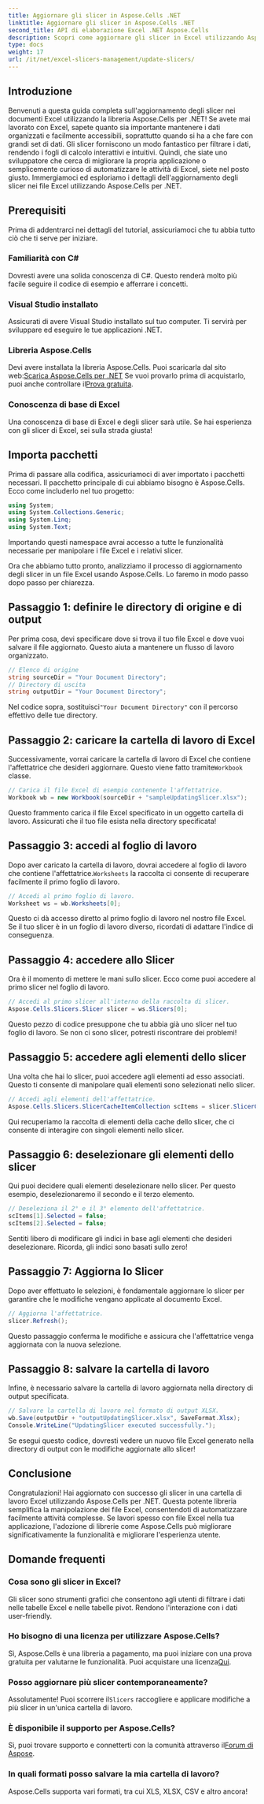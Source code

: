 ```yaml
---
title: Aggiornare gli slicer in Aspose.Cells .NET
linktitle: Aggiornare gli slicer in Aspose.Cells .NET
second_title: API di elaborazione Excel .NET Aspose.Cells
description: Scopri come aggiornare gli slicer in Excel utilizzando Aspose.Cells per .NET con questa guida dettagliata e migliora le tue competenze di analisi dei dati.
type: docs
weight: 17
url: /it/net/excel-slicers-management/update-slicers/
---
```

## Introduzione
Benvenuti a questa guida completa sull'aggiornamento degli slicer nei documenti Excel utilizzando la libreria Aspose.Cells per .NET! Se avete mai lavorato con Excel, sapete quanto sia importante mantenere i dati organizzati e facilmente accessibili, soprattutto quando si ha a che fare con grandi set di dati. Gli slicer forniscono un modo fantastico per filtrare i dati, rendendo i fogli di calcolo interattivi e intuitivi. Quindi, che siate uno sviluppatore che cerca di migliorare la propria applicazione o semplicemente curioso di automatizzare le attività di Excel, siete nel posto giusto. Immergiamoci ed esploriamo i dettagli dell'aggiornamento degli slicer nei file Excel utilizzando Aspose.Cells per .NET.
## Prerequisiti
Prima di addentrarci nei dettagli del tutorial, assicuriamoci che tu abbia tutto ciò che ti serve per iniziare.
### Familiarità con C#
Dovresti avere una solida conoscenza di C#. Questo renderà molto più facile seguire il codice di esempio e afferrare i concetti.
### Visual Studio installato
Assicurati di avere Visual Studio installato sul tuo computer. Ti servirà per sviluppare ed eseguire le tue applicazioni .NET. 
### Libreria Aspose.Cells
 Devi avere installata la libreria Aspose.Cells. Puoi scaricarla dal sito web:[Scarica Aspose.Cells per .NET](https://releases.aspose.com/cells/net/) Se vuoi provarlo prima di acquistarlo, puoi anche controllare il[Prova gratuita](https://releases.aspose.com/).
### Conoscenza di base di Excel
Una conoscenza di base di Excel e degli slicer sarà utile. Se hai esperienza con gli slicer di Excel, sei sulla strada giusta!
## Importa pacchetti
Prima di passare alla codifica, assicuriamoci di aver importato i pacchetti necessari. Il pacchetto principale di cui abbiamo bisogno è Aspose.Cells. Ecco come includerlo nel tuo progetto:
```csharp
using System;
using System.Collections.Generic;
using System.Linq;
using System.Text;
```
Importando questi namespace avrai accesso a tutte le funzionalità necessarie per manipolare i file Excel e i relativi slicer.

Ora che abbiamo tutto pronto, analizziamo il processo di aggiornamento degli slicer in un file Excel usando Aspose.Cells. Lo faremo in modo passo dopo passo per chiarezza.
## Passaggio 1: definire le directory di origine e di output
Per prima cosa, devi specificare dove si trova il tuo file Excel e dove vuoi salvare il file aggiornato. Questo aiuta a mantenere un flusso di lavoro organizzato.
```csharp
// Elenco di origine
string sourceDir = "Your Document Directory";
// Directory di uscita
string outputDir = "Your Document Directory";
```
 Nel codice sopra, sostituisci`"Your Document Directory"` con il percorso effettivo delle tue directory. 
## Passaggio 2: caricare la cartella di lavoro di Excel
 Successivamente, vorrai caricare la cartella di lavoro di Excel che contiene l'affettatrice che desideri aggiornare. Questo viene fatto tramite`Workbook` classe.
```csharp
// Carica il file Excel di esempio contenente l'affettatrice.
Workbook wb = new Workbook(sourceDir + "sampleUpdatingSlicer.xlsx");
```
Questo frammento carica il file Excel specificato in un oggetto cartella di lavoro. Assicurati che il tuo file esista nella directory specificata!
## Passaggio 3: accedi al foglio di lavoro
 Dopo aver caricato la cartella di lavoro, dovrai accedere al foglio di lavoro che contiene l'affettatrice.`Worksheets` la raccolta ci consente di recuperare facilmente il primo foglio di lavoro.
```csharp
// Accedi al primo foglio di lavoro.
Worksheet ws = wb.Worksheets[0];
```
Questo ci dà accesso diretto al primo foglio di lavoro nel nostro file Excel. Se il tuo slicer è in un foglio di lavoro diverso, ricordati di adattare l'indice di conseguenza.
## Passaggio 4: accedere allo Slicer
Ora è il momento di mettere le mani sullo slicer. Ecco come puoi accedere al primo slicer nel foglio di lavoro.
```csharp
// Accedi al primo slicer all'interno della raccolta di slicer.
Aspose.Cells.Slicers.Slicer slicer = ws.Slicers[0];
```
Questo pezzo di codice presuppone che tu abbia già uno slicer nel tuo foglio di lavoro. Se non ci sono slicer, potresti riscontrare dei problemi!
## Passaggio 5: accedere agli elementi dello slicer
Una volta che hai lo slicer, puoi accedere agli elementi ad esso associati. Questo ti consente di manipolare quali elementi sono selezionati nello slicer.
```csharp
// Accedi agli elementi dell'affettatrice.
Aspose.Cells.Slicers.SlicerCacheItemCollection scItems = slicer.SlicerCache.SlicerCacheItems;
```
Qui recuperiamo la raccolta di elementi della cache dello slicer, che ci consente di interagire con singoli elementi nello slicer.
## Passaggio 6: deselezionare gli elementi dello slicer
Qui puoi decidere quali elementi deselezionare nello slicer. Per questo esempio, deselezionaremo il secondo e il terzo elemento.
```csharp
// Deseleziona il 2° e il 3° elemento dell'affettatrice.
scItems[1].Selected = false;
scItems[2].Selected = false;
```
Sentiti libero di modificare gli indici in base agli elementi che desideri deselezionare. Ricorda, gli indici sono basati sullo zero!
## Passaggio 7: Aggiorna lo Slicer
Dopo aver effettuato le selezioni, è fondamentale aggiornare lo slicer per garantire che le modifiche vengano applicate al documento Excel.
```csharp
// Aggiorna l'affettatrice.
slicer.Refresh();
```
Questo passaggio conferma le modifiche e assicura che l'affettatrice venga aggiornata con la nuova selezione.
## Passaggio 8: salvare la cartella di lavoro
Infine, è necessario salvare la cartella di lavoro aggiornata nella directory di output specificata.
```csharp
// Salvare la cartella di lavoro nel formato di output XLSX.
wb.Save(outputDir + "outputUpdatingSlicer.xlsx", SaveFormat.Xlsx);
Console.WriteLine("UpdatingSlicer executed successfully.");
```
Se esegui questo codice, dovresti vedere un nuovo file Excel generato nella directory di output con le modifiche aggiornate allo slicer!
## Conclusione
Congratulazioni! Hai aggiornato con successo gli slicer in una cartella di lavoro Excel utilizzando Aspose.Cells per .NET. Questa potente libreria semplifica la manipolazione dei file Excel, consentendoti di automatizzare facilmente attività complesse. Se lavori spesso con file Excel nella tua applicazione, l'adozione di librerie come Aspose.Cells può migliorare significativamente la funzionalità e migliorare l'esperienza utente.
## Domande frequenti
### Cosa sono gli slicer in Excel?
Gli slicer sono strumenti grafici che consentono agli utenti di filtrare i dati nelle tabelle Excel e nelle tabelle pivot. Rendono l'interazione con i dati user-friendly.
### Ho bisogno di una licenza per utilizzare Aspose.Cells?
 Sì, Aspose.Cells è una libreria a pagamento, ma puoi iniziare con una prova gratuita per valutarne le funzionalità. Puoi acquistare una licenza[Qui](https://purchase.aspose.com/buy).
### Posso aggiornare più slicer contemporaneamente?
 Assolutamente! Puoi scorrere il`Slicers` raccogliere e applicare modifiche a più slicer in un'unica cartella di lavoro.
### È disponibile il supporto per Aspose.Cells?
 Sì, puoi trovare supporto e connetterti con la comunità attraverso il[Forum di Aspose](https://forum.aspose.com/c/cells/9).
### In quali formati posso salvare la mia cartella di lavoro?
Aspose.Cells supporta vari formati, tra cui XLS, XLSX, CSV e altro ancora!